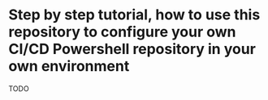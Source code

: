 # Step by step tutorial, how to use this repository to configure your own CI/CD Powershell repository in your own environment

TODO
